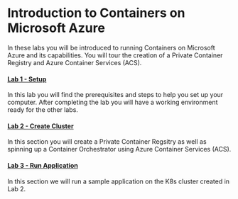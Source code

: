 # Introduction to Containers on Microsoft Azure #

In these labs you will be introduced to running Containers on Microsoft Azure and its capabilities. You will tour the creation of a Private Container Registry and Azure Container Services (ACS).

#### [Lab 1 - Setup](01_Setup) ####

In this lab you will find the prerequisites and steps to help you set up your computer. After completing the lab you will have a working environment ready for the other labs.


#### [Lab 2 - Create Cluster](02_CreateCluster) ####

In this section you will create a Private Container Regsitry as well as spinning up a Container Orchestrator using Azure Container Services (ACS).


#### [Lab 3 - Run Application](03_RunSampleApp) ####

In this section we will run a sample application on the K8s cluster created in Lab 2.